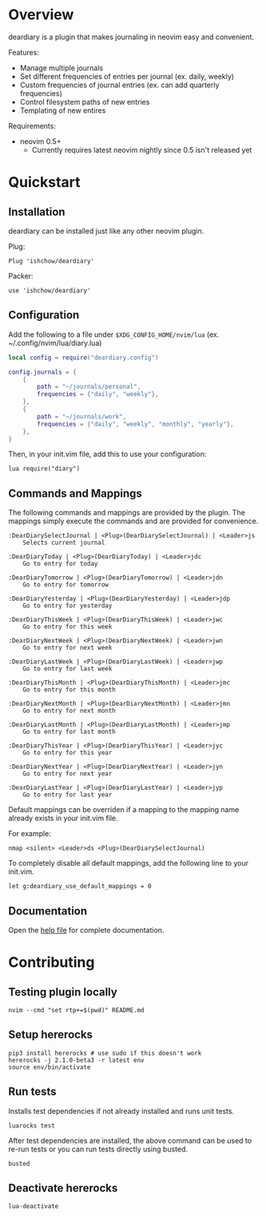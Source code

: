 # Overview

deardiary is a plugin that makes journaling in neovim easy and convenient.

Features:
- Manage multiple journals
- Set different frequencies of entries per journal (ex. daily, weekly)
- Custom frequencies of journal entries (ex. can add quarterly frequencies)
- Control filesystem paths of new entries
- Templating of new entires

Requirements:
- neovim 0.5+
    - Currently requires latest neovim nightly since 0.5 isn't released yet

# Quickstart

## Installation

deardiary can be installed just like any other neovim plugin.

Plug: 

```
Plug 'ishchow/deardiary'
```

Packer:

``` 
use 'ishchow/deardiary' 
```

## Configuration

Add the following to a file under `$XDG_CONFIG_HOME/nvim/lua` (ex.
~/.config/nvim/lua/diary.lua)

```lua
local config = require("deardiary.config")

config.journals = {
    {
        path = "~/journals/personal",
        frequencies = {"daily", "weekly"},
    },
    {
        path = "~/journals/work",
        frequencies = {"daily", "weekly", "monthly", "yearly"},
    },
}
```

Then, in your init.vim file, add this to use your configuration:

```viml
lua require("diary")
```

## Commands and Mappings
The following commands and mappings are provided by the plugin. The mappings
simply execute the commands and are provided for convenience.

```viml
:DearDiarySelectJournal | <Plug>(DearDiarySelectJournal) | <Leader>js
    Selects current journal

:DearDiaryToday | <Plug>(DearDiaryToday) | <Leader>jdc
    Go to entry for today

:DearDiaryTomorrow | <Plug>(DearDiaryTomorrow) | <Leader>jdn
    Go to entry for tomorrow

:DearDiaryYesterday | <Plug>(DearDiaryYesterday) | <Leader>jdp
    Go to entry for yesterday

:DearDiaryThisWeek | <Plug>(DearDiaryThisWeek) | <Leader>jwc
    Go to entry for this week

:DearDiaryNextWeek | <Plug>(DearDiaryNextWeek) | <Leader>jwn
    Go to entry for next week

:DearDiaryLastWeek | <Plug>(DearDiaryLastWeek) | <Leader>jwp
    Go to entry for last week

:DearDiaryThisMonth | <Plug>(DearDiaryThisMonth) | <Leader>jmc
    Go to entry for this month

:DearDiaryNextMonth | <Plug>(DearDiaryNextMonth) | <Leader>jmn
    Go to entry for next month

:DearDiaryLastMonth | <Plug>(DearDiaryLastMonth) | <Leader>jmp
    Go to entry for last month

:DearDiaryThisYear | <Plug>(DearDiaryThisYear) | <Leader>jyc
    Go to entry for this year

:DearDiaryNextYear | <Plug>(DearDiaryNextYear) | <Leader>jyn
    Go to entry for next year

:DearDiaryLastYear | <Plug>(DearDiaryLastYear) | <Leader>jyp
    Go to entry for last year
```

Default mappings can be overriden if a mapping to the mapping name already
exists in your init.vim file.

For example:

```viml
nmap <silent> <Leader>ds <Plug>(DearDiarySelectJournal)
```

To completely disable all default mappings, add the following line to your
init.vim.

```viml
let g:deardiary_use_default_mappings = 0
```

## Documentation

Open the [help file](https://github.com/ishchow/deardiary/blob/main/doc/deardiary.txt)
for complete documentation.

# Contributing

## Testing plugin locally

`nvim --cmd "set rtp+=$(pwd)" README.md`

## Setup hererocks

```
pip3 install hererocks # use sudo if this doesn't work
hererocks -j 2.1.0-beta3 -r latest env
source env/bin/activate
```

## Run tests

Installs test dependencies if not already installed and runs unit tests.

`luarocks test`

After test dependencies are installed, the above command can be used to re-run
tests or you can run tests directly using busted.

`busted`

## Deactivate hererocks

`lua-deactivate`

